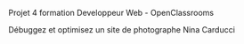 Projet 4 formation Developpeur Web - OpenClassrooms

Débuggez et optimisez un site de photographe
Nina Carducci
